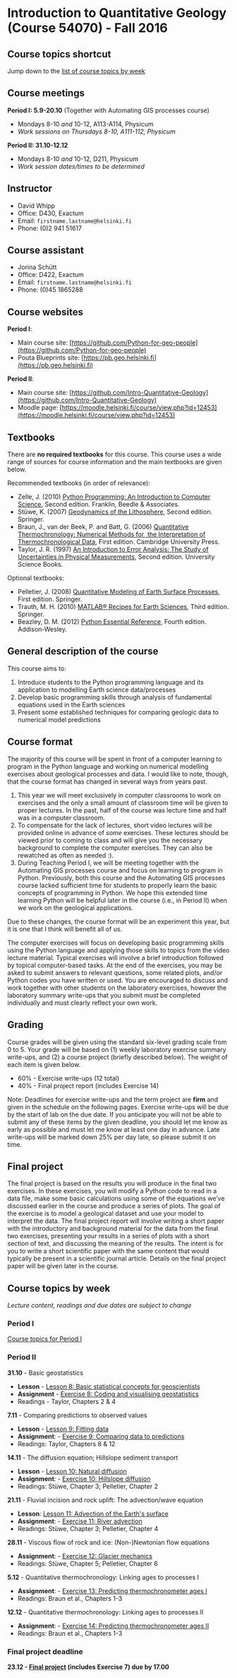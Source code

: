 # Introduction to Quantitative Geology <br /> (Course 54070) - Fall 2016

## Course topics shortcut
Jump down to the [list of course topics by week](#course-topics-by-week)

## Course meetings
**Period I: 5.9-20.10** (Together with Automating GIS processes course)
- Mondays 8-10 *and* 10-12, A113-A114, Physicum
- *Work sessions on Thursdays 8-10, A111-112, Physicum*

**Period II: 31.10-12.12**
- Mondays 8-10 *and* 10-12, D211, Physicum
- *Work session dates/times to be determined*

## Instructor
- David Whipp
- Office: D430, Exactum
- Email: `firstname.lastname@helsinki.fi`
- Phone: (0)2 941 51617

## Course assistant
- Jorina Schütt
- Office: D422, Exactum
- Email: `firstname.lastname@helsinki.fi`
- Phone: (0)45 1865288

## Course websites
**Period I**:
- Main course site: [https://github.com/Python-for-geo-people](https://github.com/Python-for-geo-people)
- Pouta Blueprints site: [https://pb.geo.helsinki.fi](https://pb.geo.helsinki.fi)

**Period II**:
- Main course site:
 [https://github.com/Intro-Quantitative-Geology](https://github.com/Intro-Quantitative-Geology)
- Moodle page: [https://moodle.helsinki.fi/course/view.php?id=12453](https://moodle.helsinki.fi/course/view.php?id=12453)

## Textbooks
There are **no required textbooks** for this course. This course uses a wide range of sources for course information and the main textbooks are given below.

Recommended textbooks (in order of relevance):
- Zelle, J. (2010) [Python Programming: An Introduction to Computer Science](http://mcsp.wartburg.edu/zelle/python/ppics2/index.html), Second edition. Franklin, Beedle & Associates.
- Stüwe, K. (2007) [Geodynamics of the Lithosphere](http://wegener.uni-graz.at/publication/books/geodyn2nd/), Second edition. Springer.
- Braun, J., van der Beek, P. and Batt, G. (2006) [Quantitative Thermochronology: Numerical Methods for  the Interpretation of Thermochronological Data](http://www.cambridge.org/us/academic/subjects/earth-and-environmental-science/geochemistry-and-environmental-chemistry/quantitative-thermochronology-numerical-methods-interpretation-thermochronological-data), First edition. Cambridge University Press.
- Taylor, J. R. (1997) [An Introduction to Error Analysis: The Study of Uncertainties in Physical Measurements](http://www.uscibooks.com/taylornb.htm), Second edition. University Science Books.

Optional textbooks:
- Pelletier, J. (2008) [Quantitative Modeling of Earth Surface Processes](http://www.cambridge.org/us/academic/subjects/earth-and-environmental-science/geomorphology-and-physical-geography/quantitative-modeling-earth-surface-processes?format=HB), First edition. Springer.
- Trauth, M. H. (2010) [MATLAB® Recipes for Earth Sciences](http://www.springer.com/cn/book/9783642447167), Third edition. Springer.
- Beazley, D. M. (2012) [Python Essential Reference](http://www.dabeaz.com/per.html), Fourth edition. Addison-Wesley.

## General description of the course
This course aims to:

1. Introduce students to the Python programming language and its application to modelling Earth science data/processes
2. Develop basic programming skills through analysis of fundamental equations used in the Earth sciences
3. Present some established techniques for comparing geologic data to numerical model predictions

## Course format
The majority of this course will be spent in front of a computer learning to program in the Python language and working on numerical modelling exercises about geological processes and data.
I would like to note, though, that the course format has changed in several ways from years past.

1. This year we will meet exclusively in computer classrooms to work on exercises and the only a small amount of classroom time will be given to proper lectures.
In the past, half of the course was lecture time and half was in a computer classroom.
2. To compensate for the lack of lectures, short video lectures will be provided online in advance of *some* exercises. These lectures should be viewed prior to coming to class and will give you the necessary background to complete the computer exercises. They can also be rewatched as often as needed :).
3. During Teaching Period I, we will be meeting together with the Automating GIS processes course and focus on learning to program in Python. Previously, both this course and the Automating GIS processes course lacked sufficient time for students to properly learn the basic concepts of programming in Python. We hope this extended time learning Python will be helpful later in the course (i.e., in Period II) when we work on the geological applications.

Due to these changes, the course format will be an experiment this year, but it is one that I think will benefit all of us.

The computer exercises will focus on developing basic programming skills using the Python language and applying those skills to topics from the video lecture material. Typical exercises will involve a brief introduction followed by topical computer-based tasks. At the end of the exercises, you may be asked to submit answers to relevant questions, some related plots, and/or Python codes you have written or used. You are encouraged to discuss and work together with other students on the laboratory exercises, however the laboratory summary write-ups that you submit must be completed individually and must clearly reflect your own work.

## Grading
Course grades will be given using the standard six-level grading scale from 0 to 5. Your grade will be based on (1) weekly laboratory exercise summary write-ups, and (2) a course project (briefly described below). The weight of each item is given below.
- 60% - Exercise write-ups (12 total)
- 40% - Final project report (includes Exercise 14)

Note: Deadlines for exercise write-ups and the term project are **firm** and given in the schedule on the following pages. Exercise write-ups will be due by the start of lab on the due date. If you anticipate you will not be able to submit any of these items by the given deadline, you should let me know as early as possible and must let me know at least one day in advance. Late write-ups will be marked down 25\% per day late, so please submit it on time.

## Final project
The final project is based on the results you will produce in the final two exercises. In these exercises, you will modify a Python code to read in a data file, make some basic calculations using some of the equations we’ve discussed earlier in the course and produce a series of plots. The goal of the exercise is to model a geological dataset and use your model to interpret the data. The final project report will involve writing a short paper with the introductory and background material for the data from the final two exercises, presenting your results in a series of plots with a short section of text, and discussing the meaning of the results. The intent is for you to write a short scientific paper with the same content that would typically be present in a scientific journal article. Details on the final project paper will be given later in the course.

## Course topics by week
*Lecture content, readings and due dates are subject to change*
### Period I
[Course topics for Period I](https://github.com/Python-for-geo-people/Course-information/blob/master/README.md#course-topics-by-week)

### Period II
**31.10** - Basic geostatistics
- **Lesson** - [Lesson 8: Basic statistical concepts for geoscientists](https://github.com/Intro-Quantitative-Geology/Lesson-8-Basic-geostatistics)
- **Assignment** - [Exercise 8: Coding and visualising geostatistics](https://classroom.github.com/assignment-invitations/dfe30092c1bc8f4030d081d77c33ea0a)
- Readings - Taylor, Chapters 2 & 4

**7.11** - Comparing predictions to observed values
- **Lesson** - [Lesson 9: Fitting data](https://github.com/Intro-Quantitative-Geology/Lesson-9-Fitting-data)
- **Assignment**: - [Exercise 9: Comparing data to predictions](https://classroom.github.com/assignment-invitations/b8b4b3bef25e1561a876850f57f697e8)
- Readings: Taylor, Chapters 8 & 12

**14.11** - The diffusion equation; Hillslope sediment transport
- **Lesson** - [Lesson 10: Natural diffusion](https://github.com/Intro-Quantitative-Geology/Lesson-10-Natural-diffusion)
- **Assignment**: - [Exercise 10: Hillslope diffusion](https://classroom.github.com/assignment-invitations/d95e2fbe8194920792f8c27ede68eaaf)
- Readings: Stüwe, Chapter 3; Pelletier, Chapter 2

**21.11** - Fluvial incision and rock uplift: The advection/wave equation
- **Lesson**: [Lesson 11: Advection of the Earth's surface](https://github.com/Intro-Quantitative-Geology/Lesson-11-Advection-of-Earths-surface)
- **Assignment**: - [Exercise 11: River advection](https://classroom.github.com/assignment-invitations/da9aa9c3c493fd22f2e64bf41a65f24f)
- Readings: Stüwe, Chapter 3; Pelletier, Chapter 4

**28.11** - Viscous flow of rock and ice: (Non-)Newtonian flow equations
- **Assignment**: - [Exercise 12: Glacier mechanics]()
- Readings: Stüwe, Chapter 5; Pelletier, Chapter 6

**5.12** - Quantitative thermochronology: Linking ages to processes I
- **Assignment**: - [Exercise 13: Predicting thermochronometer ages I]()
- Readings: Braun et al., Chapters 1-3

**12.12** - Quantitative thermochronology: Linking ages to processes II
- **Assignment**: - [Exercise 14: Predicting thermochronometer ages II]()
- Readings: Braun et al., Chapters 1-3

### Final project deadline
**23.12 - [Final project]() (includes Exercise 7) due by 17.00**
